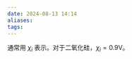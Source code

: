 ```yaml
---
date: 2024-08-13 14:14
aliases: 
tags: 
---
```

通常用 $\chi_{i}$ 表示。对于二氧化硅，$\chi_{i} = 0.9\mathrm{V}$。


